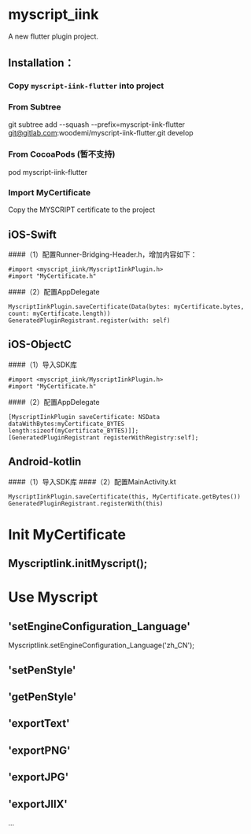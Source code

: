 # myscript_iink

A new flutter plugin project.

## Installation：
### Copy `myscript-iink-flutter` into project
### From Subtree
git subtree add --squash --prefix=myscript-iink-flutter git@gitlab.com:woodemi/myscript-iink-flutter.git develop
### From CocoaPods (暂不支持)
pod myscript-iink-flutter

### Import MyCertificate
Copy the MYSCRIPT certificate to the project

## iOS-Swift
####（1）配置Runner-Bridging-Header.h，增加内容如下：
```
#import <myscript_iink/MyscriptIinkPlugin.h>
#import "MyCertificate.h"
```
####（2）配置AppDelegate
```
MyscriptIinkPlugin.saveCertificate(Data(bytes: myCertificate.bytes, count: myCertificate.length))
GeneratedPluginRegistrant.register(with: self)
```
## iOS-ObjectC
####（1）导入SDK库
```
#import <myscript_iink/MyscriptIinkPlugin.h>
#import "MyCertificate.h"
```
####（2）配置AppDelegate
```
[MyscriptIinkPlugin saveCertificate: NSData dataWithBytes:myCertificate_BYTES length:sizeof(myCertificate_BYTES)]];
[GeneratedPluginRegistrant registerWithRegistry:self];
```
## Android-kotlin
####（1）导入SDK库
####（2）配置MainActivity.kt
```
MyscriptIinkPlugin.saveCertificate(this, MyCertificate.getBytes())
GeneratedPluginRegistrant.registerWith(this)
```

# Init MyCertificate
## MyscriptIink.initMyscript();

# Use Myscript

## 'setEngineConfiguration_Language'
MyscriptIink.setEngineConfiguration_Language('zh_CN');

## 'setPenStyle'
## 'getPenStyle'
## 'exportText'
## 'exportPNG'
## 'exportJPG'
## 'exportJIIX'
...
